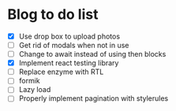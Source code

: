 # Blog to do list
* [x] Use drop box to upload photos
* [ ] Get rid of modals when not in use
* [ ] Change to await instead of using then blocks
* [x] Implement react testing library
* [ ] Replace enzyme with RTL
* [ ] formik
* [ ] Lazy load
* [ ] Properly implement pagination with stylerules